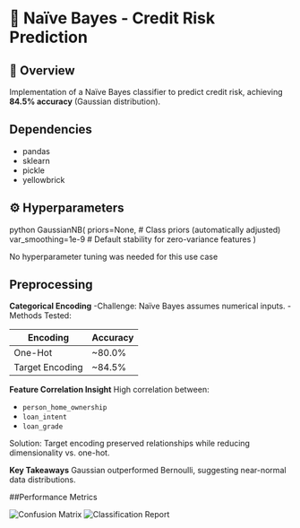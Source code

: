 # 🚀 Naïve Bayes - Credit Risk Prediction  

## 📌 Overview  
Implementation of a Naïve Bayes classifier to predict credit risk, achieving **84.5% accuracy** (Gaussian distribution).

## Dependencies
- pandas
- sklearn
- pickle
- yellowbrick

## ⚙️ Hyperparameters  
python
GaussianNB(
    priors=None,           # Class priors (automatically adjusted)
    var_smoothing=1e-9     # Default stability for zero-variance features
)

No hyperparameter tuning was needed for this use case

## Preprocessing
**Categorical Encoding**
-Challenge: Naïve Bayes assumes numerical inputs.
-Methods Tested:

|     Encoding      |  Accuracy  |
|-------------------|------------|
|      One-Hot      |   ~80.0%   |
|  Target Encoding  |   ~84.5%   |


**Feature Correlation Insight**
High correlation between:
- `person_home_ownership`
- `loan_intent`
- `loan_grade`

Solution: Target encoding preserved relationships while reducing dimensionality vs. one-hot.

**Key Takeaways**
Gaussian outperformed Bernoulli, suggesting near-normal data distributions.

##Performance Metrics

![Confusion Matrix](images/naive_bayes_cm.png)
![Classification Report](images/naive_bayes_cf.png)

